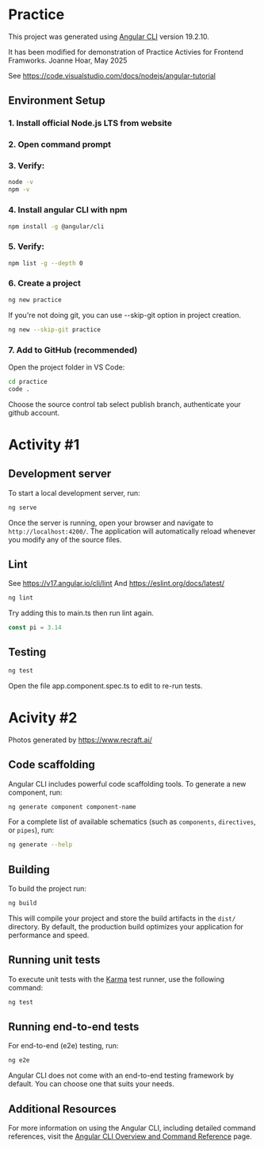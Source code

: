 # Practice

This project was generated using [Angular CLI](https://github.com/angular/angular-cli) version 19.2.10.

It has been modified for demonstration of Practice Activies for Frontend Framworks.
Joanne Hoar, May 2025

See https://code.visualstudio.com/docs/nodejs/angular-tutorial

## Environment Setup

### 1. Install official Node.js LTS from website

### 2. Open command prompt

### 3. Verify:
```bash
node -v
npm -v
```

### 4. Install angular CLI with npm
   ```bash
   npm install -g @angular/cli
   ```
   
### 5. Verify:
```bash
npm list -g --depth 0 
```

### 6. Create a project
```bash
ng new practice
```

If you're not doing git, you can use --skip-git option in project creation.
```bash
ng new --skip-git practice
```

### 7. Add to GitHub (recommended)
Open the project folder in VS Code:
```bash
cd practice
code .
```
Choose the source control tab select publish branch, authenticate your github account. 

# Activity #1

## Development server

To start a local development server, run:

```bash
ng serve
```

Once the server is running, open your browser and navigate to `http://localhost:4200/`. The application will automatically reload whenever you modify any of the source files.

## Lint
See
https://v17.angular.io/cli/lint
And https://eslint.org/docs/latest/

```bash
ng lint
``` 
Try adding this to main.ts then run lint again.

```js
const pi = 3.14
```

## Testing

```bash
ng test
``` 

Open the file app.component.spec.ts to edit to re-run tests.

# Acivity #2
Photos generated by https://www.recraft.ai/

## Code scaffolding

Angular CLI includes powerful code scaffolding tools. To generate a new component, run:

```bash
ng generate component component-name
```

For a complete list of available schematics (such as `components`, `directives`, or `pipes`), run:

```bash
ng generate --help
```

## Building

To build the project run:

```bash
ng build
```

This will compile your project and store the build artifacts in the `dist/` directory. By default, the production build optimizes your application for performance and speed.

## Running unit tests

To execute unit tests with the [Karma](https://karma-runner.github.io) test runner, use the following command:

```bash
ng test
```

## Running end-to-end tests

For end-to-end (e2e) testing, run:

```bash
ng e2e
```

Angular CLI does not come with an end-to-end testing framework by default. You can choose one that suits your needs.

## Additional Resources

For more information on using the Angular CLI, including detailed command references, visit the [Angular CLI Overview and Command Reference](https://angular.dev/tools/cli) page.
